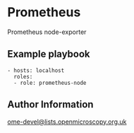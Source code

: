 Prometheus
==========

Prometheus node-exporter


Example playbook
----------------

    - hosts: localhost
      roles:
      - role: prometheus-node


Author Information
------------------

ome-devel@lists.openmicroscopy.org.uk
